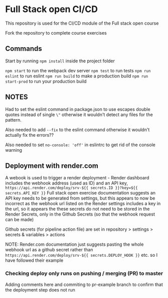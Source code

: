 # Full Stack open CI/CD

This repository is used for the CI/CD module of the Full stack open course

Fork the repository to complete course exercises

## Commands

Start by running `npm install` inside the project folder

`npm start` to run the webpack dev server
`npm test` to run tests
`npm run eslint` to run eslint
`npm run build` to make a production build
`npm run start-prod` to run your production build

## NOTES

Had to set the eslint command in package.json to use escapes double quotes instead of single `\"` otherwise it wouldn't detect any files for the pattern.

Also needed to add `--fix` to the eslint command otherwise it wouldn't actually fix the errors??

Also needed to set `no-console: 'off'` in eslintrc to get rid of the console warning

## Deployment with render.com

A webook is used to trigger a render deployment - Render dashboard includes the webhook address (used as ID) and an API key, `https://api.render.com/deploy/srv-${{ secrets.ID }}?key=${{ secrets.API_KEY }}`
Full stack open exercise documentation suggests an API key needs to be generated from settings, but this appears to now be incorrect as the webhook url listed on the Render settings includes a key in the url,
so it appears the these secrets do not need to be stored in the Render Secrets, only in the Github Secrets (so that the webhook request can be made)

Github secrets (for pipeline action file) are set in repository > settings > secrets & variables > actions

NOTE: Render.com documentation just suggests pasting the whole webhook url as a github secret rather than `https://api.render.com/deploy/srv-${{ secrets.DEPLOY_HOOK }}` etc. so I have followed their example

### Checking deploy only runs on pushing / merging (PR) to master

Adding comments here and commiting to pr-example branch to confirm that the deployment step does not run
